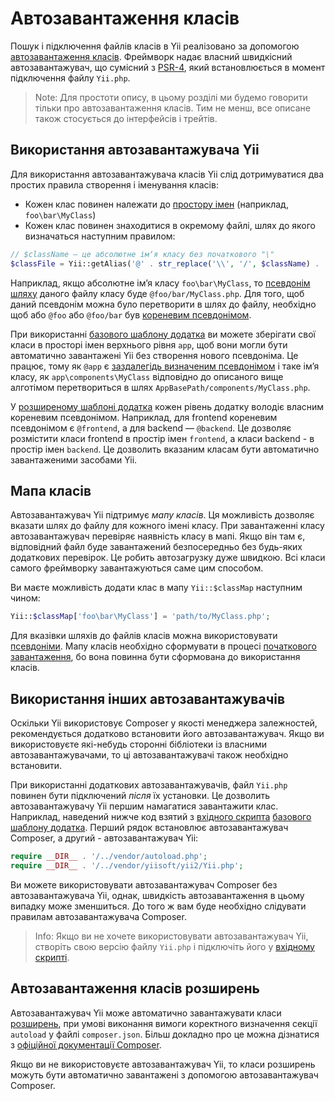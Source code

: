Автозавантаження класів
=======================

Пошук і підключення файлів класів в Yii реалізовано за допомогою
[автозавантаження класів](https://secure.php.net/manual/ru/language.oop5.autoload.php).
Фреймворк надає власний швидкісний автозавантажувач, що сумісний з 
[PSR-4](https://github.com/php-fig/fig-standards/blob/master/accepted/PSR-4-autoloader.md),
який встановлюється в момент підключення файлу `Yii.php`.

> Note: Для простоти опису, в цьому розділі ми будемо говорити тільки про автозавантаження класів.
Тим не менш, все описане також стосується до інтерфейсів і трейтів.


Використання автозавантажувача Yii <span id="using-yii-autoloader"></span>
----------------------------------

Для використання автозавантажувача класів Yii слід дотримуватися два простих правила створення і іменування класів:

* Кожен клас повинен належати до [простору імен](https://www.php.net/manual/en/language.namespaces.php) (наприклад, `foo\bar\MyClass`)
* Кожен клас повинен знаходитися в окремому файлі, шлях до якого визначаться наступним правилом:

```php
// $className — це абсолютне імʼя класу без початкового "\"
$classFile = Yii::getAlias('@' . str_replace('\\', '/', $className) . '.php');
```

Наприклад, якщо абсолютне імʼя класу `foo\bar\MyClass`, то [псевдонім шляху](concept-aliases.md) даного файлу класу буде
`@foo/bar/MyClass.php`. Для того, щоб даний псевдонім можна було перетворити в шлях до файлу, необхідно щоб або `@foo` 
або `@foo/bar` був [кореневим псевдонімом](concept-aliases.md#defining-aliases).

При використанні [базового шаблону додатка](start-installation.md) ви можете зберігати свої класи в просторі імен 
верхнього рівня `app`, щоб вони могли бути автоматично завантажені Yii без створення нового псевдоніма. 
Це працює, тому як `@app` є [заздалегідь визначеним псевдонімом](concept-aliases.md#predefined-aliases) і таке імʼя класу,
як `app\components\MyClass` відповідно до описаного вище алготімом перетвориться в шлях `AppBasePath/components/MyClass.php`.

У [розширеному шаблоні додатка](tutorial-advanced-app.md) кожен рівень додатку володіє власним кореневим псевдонімом. 
Наприклад, для frontend кореневим псевдонімом є `@frontend`, а для backend — `@backend`. Це дозволяє розмістити класи 
frontend в простір імен `frontend`, а класи backend - в простір імен `backend`. 
Це дозволить вказаним класам бути автоматично завантаженими засобами Yii.

Мапа класів <span id="class-map"></span>
-----------

Автозавантажувач Yii підтримує *мапу класів*. Ця можливість дозволяє вказати шлях до файлу для кожного імені класу. 
При завантаженні класу автозавантажувач перевіряє наявність класу в мапі. Якщо він там є, відповідний файл буде завантажений 
безпосередньо без будь-яких додаткових перевірок. Це робить автозагрузку дуже швидкою. Всі класи самого фреймворку 
завантажуються саме цим способом.

Ви маєте можливість додати клас в мапу `Yii::$classMap` наступним чином:

```php
Yii::$classMap['foo\bar\MyClass'] = 'path/to/MyClass.php';
```

Для вказівки шляхів до файлів класів можна використовувати [псевдоніми](concept-aliases.md). Мапу класів необхідно сформувати
в процесі [початкового завантаження](runtime-bootstrapping.md), бо вона повинна бути сформована до використання класів.


Використання інших автозавантажувачів <span id="using-other-autoloaders"></span>
-------------------------------------

Оскільки Yii використовує Composer у якості менеджера залежностей, рекомендується додатково встановити його автозавантажувач.
Якщо ви використовуєте які-небудь сторонні бібліотеки із власними автозавантажувачами, то ці автозавантажувачі також необхідно 
встановити.

При використанні додаткових автозавантажувачів, файл `Yii.php` повинен бути підключений *після* їх установки. 
Це дозволить автозавантажувачу Yii першим намагатися завантажити клас. Наприклад, наведений нижче код взятий з
[вхідного скрипта](structure-entry-scripts.md) [базового шаблону додатка](start-installation.md). 
Перший рядок встановлює автозавантажувач Composer, а другий - автозавантажувач Yii:

```php
require __DIR__ . '/../vendor/autoload.php';
require __DIR__ . '/../vendor/yiisoft/yii2/Yii.php';
```

Ви можете використовувати автозавантажувач Composer без автозавантажувачa Yii, однак, швидкість автозавантаження в 
цьому випадку може зменшиться. До того ж вам буде необхідно слідувати правилам автозавантажувача Composer.

> Info: Якщо ви не хочете використовувати автозавантажувач Yii, створіть свою версію файлу `Yii.php`
і підключіть його у [вхідному скрипті](structure-entry-scripts.md).


Автозавантаження класів розширень <span id="autoloading-extension-classes"></span>
---------------------------------

Автозавантажувач Yii може автоматично завантажувати класи [розширень](structure-extensions.md), при умові виконання вимоги
коректного визначення секції `autoload` у файлі `composer.json`. Більш докладно про це можна дізнатися з 
[офіційної документації Composer](https://getcomposer.org/doc/04-schema.md#autoload).

Якщо ви не використовуєте автозавантажувач Yii, то класи розширень можуть бути автоматично завантажені з допомогою автозавантажувач Composer.
